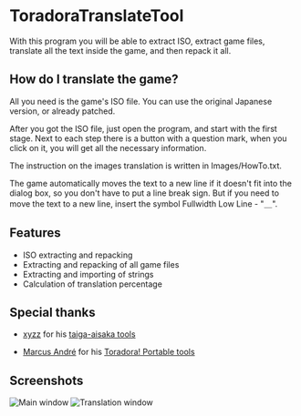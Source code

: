# ToradoraTranslateTool

With this program you will be able to extract ISO, extract game files, translate all the text inside the game, and then repack it all.

## How do I translate the game?

All you need is the game's ISO file. You can use the original Japanese version, or already patched.

After you got the ISO file, just open the program, and start with the first stage. Next to each step there is a button with a question mark, when you click on it, you will get all the necessary information.

The instruction on the images translation is written in Images/HowTo.txt.

The game automatically moves the text to a new line if it doesn't fit into the dialog box, so you don't have to put a line break sign. But if you need to move the text to a new line, insert the symbol Fullwidth Low Line - "＿".

## Features

- ISO extracting and repacking
- Extracting and repacking of all game files
- Extracting and importing of strings
- Calculation of translation percentage

## Special thanks

- [xyzz](https://github.com/xyzz) for his [taiga-aisaka tools](https://github.com/xyzz/taiga-aisaka)

- [Marcus André](https://github.com/marcussacana) for his [Toradora! Portable tools](https://github.com/marcussacana/Specific-Games)

## Screenshots
![Main window](https://i.imgur.com/hcxCaKL.png)
![Translation window](https://i.imgur.com/ZOm8WEy.png)